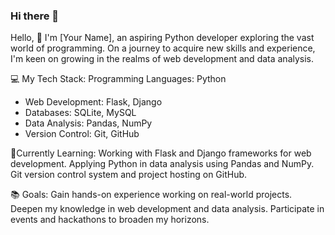 ### Hi there 👋

Hello, 👋
I'm [Your Name], an aspiring Python developer exploring the vast world of programming. On a journey to acquire new skills and experience, I'm keen on growing in the realms of web development and data analysis.

💻 My Tech Stack:
Programming Languages: Python
- Web Development: Flask, Django
- Databases: SQLite, MySQL
- Data Analysis: Pandas, NumPy
- Version Control: Git, GitHub
  
🌱Currently Learning:
Working with Flask and Django frameworks for web development.
Applying Python in data analysis using Pandas and NumPy.
Git version control system and project hosting on GitHub.
  
📚 Goals:
Gain hands-on experience working on real-world projects.
Deepen my knowledge in web development and data analysis.
Participate in events and hackathons to broaden my horizons.
